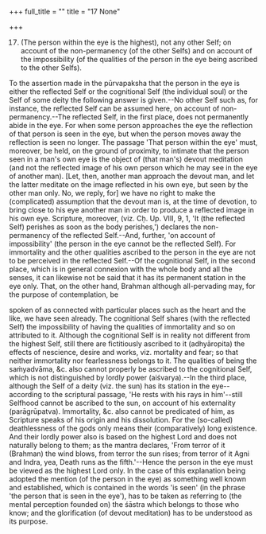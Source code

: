 +++
full_title = ""
title = "17 None"

+++




17. (The person within the eye is the highest), not any other Self; on account of the non-permanency (of the other Selfs) and on account of the impossibility (of the qualities of the person in the eye being ascribed to the other Selfs).

To the assertion made in the pūrvapaksha that the person in the eye is either the reflected Self or the cognitional Self (the individual soul) or the Self of some deity the following answer is given.--No other Self such as, for instance, the reflected Self can be assumed here, on account of non-permanency.--The reflected Self, in the first place, does not permanently abide in the eye. For when some person approaches the eye the reflection of that person is seen in the eye, but when the person moves away the reflection is seen no longer. The passage 'That person within the eye' must, moreover, be held, on the ground of proximity, to intimate that the person seen in a man's own eye is the object of (that man's) devout meditation (and not the reflected image of his own person which he may see in the eye of another man). [Let, then, another man approach the devout man, and let the latter meditate on the image reflected in his own eye, but seen by the other man only. No, we reply, for] we have no right to make the (complicated) assumption that the devout man is, at the time of devotion, to bring close to his eye another man in order to produce a reflected image in his own eye. Scripture, moreover, (viz. Cḥ. Up. VIII, 9, 1, 'It (the reflected Self) perishes as soon as the body perishes,') declares the non-permanency of the reflected Self.--And, further, 'on account of impossibility' (the person in the eye cannot be the reflected Self). For immortality and the other qualities ascribed to the person in the eye are not to be perceived in the reflected Self.--Of the cognitional Self, in the second place, which is in general connexion with the whole body and all the senses, it can likewise not be said that it has its permanent station in the eye only. That, on the other hand, Brahman although all-pervading may, for the purpose of contemplation, be

spoken of as connected with particular places such as the heart and the like, we have seen already. The cognitional Self shares (with the reflected Self) the impossibility of having the qualities of immortality and so on attributed to it. Although the cognitional Self is in reality not different from the highest Self, still there are fictitiously ascribed to it (adhyāropita) the effects of nescience, desire and works, viz. mortality and fear; so that neither immortality nor fearlessness belongs to it. The qualities of being the saṁyadvāma, &c. also cannot properly be ascribed to the cognitional Self, which is not distinguished by lordly power (aiśvarya).--In the third place, although the Self of a deity (viz. the sun) has its station in the eye--according to the scriptural passage, 'He rests with his rays in him'--still Selfhood cannot be ascribed to the sun, on account of his externality (parāgrūpatva). Immortality, &c. also cannot be predicated of him, as Scripture speaks of his origin and his dissolution. For the (so-called) deathlessness of the gods only means their (comparatively) long existence. And their lordly power also is based on the highest Lord and does not naturally belong to them; as the mantra declares, 'From terror of it (Brahman) the wind blows, from terror the sun rises; from terror of it Agni and Indra, yea, Death runs as the fifth.'--Hence the person in the eye must be viewed as the highest Lord only. In the case of this explanation being adopted the mention (of the person in the eye) as something well known and established, which is contained in the words 'is seen' (in the phrase 'the person that is seen in the eye'), has to be taken as referring to (the mental perception founded on) the śāstra which belongs to those who know; and the glorification (of devout meditation) has to be understood as its purpose.

